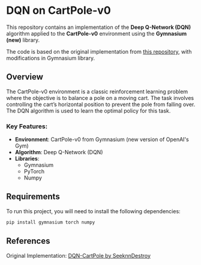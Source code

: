 # DQN on CartPole-v0

This repository contains an implementation of the **Deep Q-Network (DQN)** algorithm applied to the **CartPole-v0** environment using the **Gymnasium (new)** library.

The code is based on the original implementation from [this repository](https://github.com/SeeknnDestroy/DQN-CartPole/blob/master/dql-cartpole.ipynb), with modifications in Gymnasium library.

## Overview

The CartPole-v0 environment is a classic reinforcement learning problem where the objective is to balance a pole on a moving cart. The task involves controlling the cart’s horizontal position to prevent the pole from falling over. The DQN algorithm is used to learn the optimal policy for this task.

### Key Features:
- **Environment**: CartPole-v0 from Gymnasium (new version of OpenAI's Gym)
- **Algorithm**: Deep Q-Network (DQN)
- **Libraries**: 
  - Gymnasium
  - PyTorch
  - Numpy

## Requirements

To run this project, you will need to install the following dependencies:

```bash
pip install gymnasium torch numpy
```

## References
Original Implementation: [DQN-CartPole by SeeknnDestroy](https://github.com/SeeknnDestroy/DQN-CartPole/blob/master/dql-cartpole.ipynb)